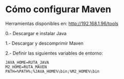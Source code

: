 # Cómo configurar Maven

Herramientas disponibles en: http://192.168.1.96/tools

0.- Descargar e instalar Java

1.- Descargar y descomprimir Maven 

2.- Definir las siguientes variables de entorno:
```
JAVA_HOME=RUTA_JAVA
M2_HOME=RUTA_MAVEN
PATH=%PATH%;%JAVA_HOME%\bin;%M2_HOME%\bin
```
